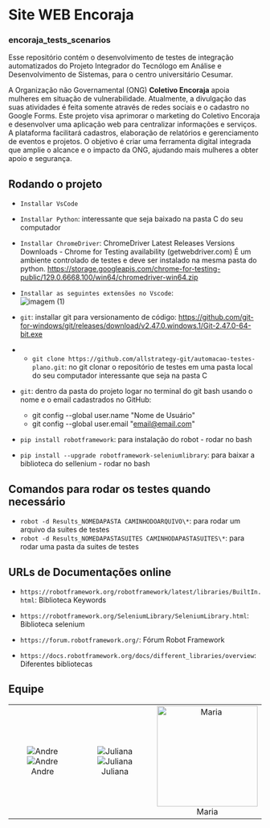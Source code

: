 # Site WEB Encoraja 
### encoraja_tests_scenarios

Esse repositório contém o desenvolvimento de testes de integração automatizados do Projeto Integrador do Tecnólogo em Análise e Desenvolvimento de Sistemas, para o centro universitário Cesumar. 

A Organização não Governamental (ONG) **Coletivo Encoraja** apoia mulheres em situação de vulnerabilidade. Atualmente, a divulgação das suas atividades é feita somente através de redes sociais e o cadastro no Google Forms. Este projeto visa aprimorar o marketing do Coletivo Encoraja e desenvolver uma aplicação web para centralizar informações e serviços. A plataforma facilitará cadastros, elaboração de relatórios e gerenciamento de eventos e projetos. O objetivo é criar uma ferramenta digital integrada que amplie o alcance e o impacto da ONG, ajudando mais mulheres a obter apoio e segurança.


## Rodando o projeto
- ```Installar VsCode```
- ```Installar Python```: interessante que seja baixado na pasta C do seu computador
- ```Installar ChromeDriver```: ChromeDriver Latest Releases Versions Downloads - Chrome for Testing availability (getwebdriver.com) 
É um ambiente controlado de testes e deve ser instalado na mesma pasta do python.
  https://storage.googleapis.com/chrome-for-testing-public/129.0.6668.100/win64/chromedriver-win64.zip

- ```Installar as seguintes extensões no Vscode```:
   <br>
  ![imagem (1)](https://github.com/user-attachments/assets/6eb91439-6186-431a-9f1e-334f3bcd2887)

- ```git```: installar git para versionamento de código: https://github.com/git-for-windows/git/releases/download/v2.47.0.windows.1/Git-2.47.0-64-bit.exe
- - ```git clone https://github.com/allstrategy-git/automacao-testes-plano.git```: no git clonar o repositório de testes em uma pasta local do seu computador interessante que seja na pasta C
- ```git```: dentro da pasta do projeto logar no terminal do git bash usando o nome e o email cadastrados no GitHub: 
    * git config --global user.name "Nome de Usuário"
    * git config --global user.email "email@email.com"

- ```pip install robotframework```: para instalação do robot - rodar no bash
- ```pip install --upgrade robotframework-seleniumlibrary```: para baixar a biblioteca do sellenium - rodar no bash

## Comandos para rodar os testes quando necessário
- ```robot -d Results_NOMEDAPASTA CAMINHODOARQUIVO\*```: para rodar um arquivo da suites de testes
- ```robot -d Results_NOMEDAPASTASUITES CAMINHODAPASTASUITES\*```: para rodar uma pasta da suites de testes

## URLs de Documentações online
- ```https://robotframework.org/robotframework/latest/libraries/BuiltIn.html```: Biblioteca Keywords
- ```https://robotframework.org/SeleniumLibrary/SeleniumLibrary.html```: Biblioteca selenium
- ```https://forum.robotframework.org/```: Fórum Robot Framework

- ```https://docs.robotframework.org/docs/different_libraries/overview```: Diferentes bibliotecas


## Equipe

<div style="text-align: center;">
    <table style="margin: 0 auto;">
        <tr>
            <td style="text-align:center;">
                <img src="https://media.licdn.com/dms/image/v2/D4D03AQGjkE_TgqbwKQ/profile-displayphoto-shrink_200_200/profile-displayphoto-shrink_200_200/0/1718147518615?e=1733961600&v=beta&t=ZciuQR7qrvzZNgNxK8kO353gb2u68rZjf6BYT60bW2Y" alt="Andre">
                <img src="https://media.licdn.com/dms/image/v2/D4D03AQGjkE_TgqbwKQ/profile-displayphoto-shrink_200_200/profile-displayphoto-shrink_200_200/0/1718147518615?e=1733961600&v=beta&t=ZciuQR7qrvzZNgNxK8kO353gb2u68rZjf6BYT60bW2Y" alt="Andre">
                <br>
                Andre
            </td>
            <td style="text-align:center;">
                <img src="https://media.licdn.com/dms/image/v2/D4D03AQHr7w0DU_lM6A/profile-displayphoto-shrink_200_200/profile-displayphoto-shrink_200_200/0/1710427543029?e=1733961600&v=beta&t=TScPZk5npsOXdvX34o09o7RfvC3Y3Ri56BjqvE_eDyM" alt="Juliana">
                <img src="https://media.licdn.com/dms/image/v2/D4D03AQHr7w0DU_lM6A/profile-displayphoto-shrink_200_200/profile-displayphoto-shrink_200_200/0/1710427543029?e=1733961600&v=beta&t=TScPZk5npsOXdvX34o09o7RfvC3Y3Ri56BjqvE_eDyM" alt="Juliana">
                <br>
                Juliana
            </td>
            <td style="text-align:center;">
                <img src="https://media.licdn.com/dms/image/v2/D4D03AQE6A51d35vAxA/profile-displayphoto-shrink_800_800/profile-displayphoto-shrink_800_800/0/1728508489265?e=1735171200&v=beta&t=GIY2U1JTtNVTrEqS0LMZdRBDqC5-Q6masPpMphsuKmE" width="200" height="200" alt="Maria">
                <br>
                Maria
            </td>
        </tr>
    </table>
</div>
